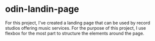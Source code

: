 # odin-landin-page

For this project, I've created a landing page that can be used by record studios offering music services. For the purpose of this project, I use flexbox for the most part to structure the elements around the page.